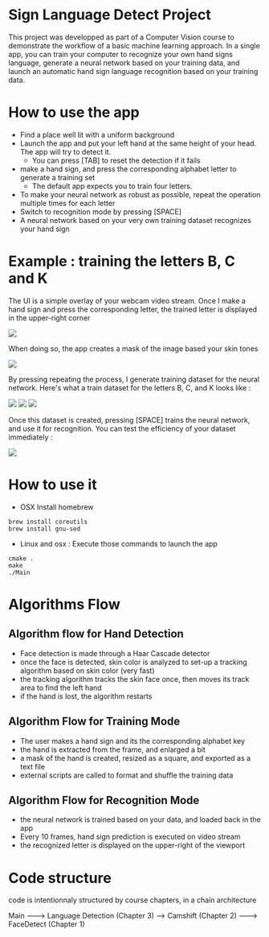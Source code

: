 # Sign Language Detect Project

This project was developped as part of a Computer Vision course to demonstrate the workflow of a basic machine learning approach. In a single app, you can train your computer to recognize your own hand signs language, generate a neural network based on your training data, and launch an automatic hand sign language recognition based on your training data.

# How to use the app
* Find a place well lit with a uniform background
* Launch the app and put your left hand at the same height of your head. The app will try to detect it.
  * You can press [TAB] to reset the detection if it fails
* make a hand sign, and press the corresponding alphabet letter to generate a training set
  * The default app expects you to train four letters.
* To make your neural network as robust as possible, repeat the operation multiple times for each letter
* Switch to recognition mode by pressing [SPACE]
* A neural network based on your very own training dataset recognizes your hand sign



# Example : training the letters B, C and K

The UI is a simple overlay of your webcam video stream. Once I make a hand sign and press the corresponding letter, the trained letter is displayed in the upper-right corner

![](https://github.com/maximetouroute/Sign-Language-Detector/blob/master/img/train_B.png)

When doing so, the app creates a mask of the image based your skin tones

![](https://github.com/maximetouroute/Sign-Language-Detector/blob/master/img/backproj_full_B.jpg)

By pressing repeating the process, I generate training dataset for the neural network. Here's what a train dataset for the letters B, C, and K looks like :

![](https://github.com/maximetouroute/Sign-Language-Detector/blob/master/img/backprojs_B.jpg)
![](https://github.com/maximetouroute/Sign-Language-Detector/blob/master/img/backprojs_C.jpg)
![](https://github.com/maximetouroute/Sign-Language-Detector/blob/master/img/backprojs_K.jpg)

Once this dataset is created, pressing [SPACE] trains the neural network, and use it for recognition. You can test the efficiency of your dataset immediately :  

![](https://github.com/maximetouroute/Video-Stabilisation-For-Soccer-Game/blob/master/img/recog_B.jpg)

# How to use it

* OSX
Install homebrew
```
brew install coreutils
brew install gnu-sed
```

* Linux and osx :
Execute those commands to launch the app
```
cmake .
make
./Main
```

# Algorithms Flow

## Algorithm flow for Hand Detection

* Face detection is made through a Haar Cascade detector
* once the face is detected, skin color is analyzed to set-up a tracking algorithm based on skin color (very fast)
* the tracking algorithm tracks the skin face once, then moves its track area to find the left hand
* if the hand is lost, the algorithm restarts

## Algorithm Flow for Training Mode

 * The user makes a hand sign and its the corresponding alphabet key
 * the hand is extracted from the frame, and enlarged a bit
 * a mask of the hand is created, resized as a square, and exported as a text file
 * external scripts are called to format and shuffle the training data

## Algorithm Flow for Recognition Mode

 * the neural network is trained based on your data, and loaded back in the app
 * Every 10 frames, hand sign prediction is executed on video stream
 * the recognized letter is displayed on the upper-right of the viewport


# Code structure

code is intentionnaly structured by course chapters, in a chain architecture

Main ---> Language Detection (Chapter 3) --> Camshift (Chapter 2) ---> FaceDetect (Chapter 1)
